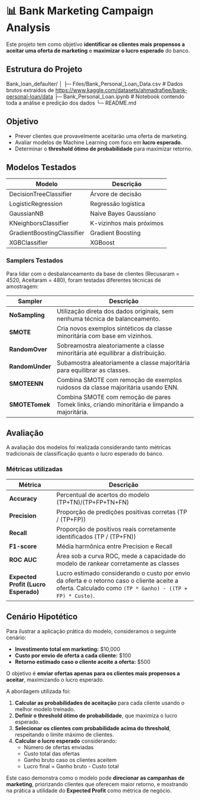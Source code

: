# 📊 Bank Marketing Campaign Analysis

Este projeto tem como objetivo **identificar os clientes mais propensos a aceitar uma oferta de marketing** e **maximizar o lucro esperado** do banco.

## Estrutura do Projeto

Bank_loan_defaulter/
│
├─ Files/Bank_Personal_Loan_Data.csv    # Dados brutos extraídos de https://www.kaggle.com/datasets/ahmadrafiee/bank-personal-loan/data
├─ Bank_Personal_Loan.ipynb             # Notebook contendo toda a análise e predição dos dados
└─ README.md                            

## Objetivo

- Prever clientes que provavelmente aceitarão uma oferta de marketing.
- Avaliar modelos de Machine Learning com foco em **lucro esperado**.
- Determinar o **threshold ótimo de probabilidade** para maximizar retorno.

## Modelos Testados

| Modelo | Descrição |
|--------|-----------|
| DecisionTreeClassifier | Árvore de decisão |
| LogisticRegression | Regressão logística |
| GaussianNB | Naive Bayes Gaussiano |
| KNeighborsClassifier | K-vizinhos mais próximos |
| GradientBoostingClassifier | Gradient Boosting |
| XGBClassifier | XGBoost |

### Samplers Testados

Para lidar com o desbalanceamento da base de clientes (Recusaram = 4520, Aceitaram = 480), foram testadas diferentes técnicas de amostragem:

| Sampler | Descrição |
|---------|-----------|
| **NoSampling** | Utilização direta dos dados originais, sem nenhuma técnica de balanceamento. |
| **SMOTE** | Cria novos exemplos sintéticos da classe minoritária com base em vizinhos. |
| **RandomOver** | Sobreamostra aleatoriamente a classe minoritária até equilibrar a distribuição. |
| **RandomUnder** | Subamostra aleatoriamente a classe majoritária para equilibrar as classes. |
| **SMOTEENN** | Combina SMOTE com remoção de exemplos ruidosos da classe majoritária usando ENN. |
| **SMOTETomek** | Combina SMOTE com remoção de pares Tomek links, criando minoritária e limpando a majoritária. |

## Avaliação

A avaliação dos modelos foi realizada considerando tanto métricas tradicionais de classificação quanto o lucro esperado do banco.  

### Métricas utilizadas

| Métrica | Descrição |
|---------|-----------|
| **Accuracy** | Percentual de acertos do modelo (TP+TN)/(TP+FP+TN+FN) |
| **Precision** | Proporção de predições positivas corretas (TP / (TP+FP)) |
| **Recall** | Proporção de positivos reais corretamente identificados (TP / (TP+FN)) |
| **F1-score** | Média harmônica entre Precision e Recall |
| **ROC AUC** | Área sob a curva ROC, mede a capacidade do modelo de rankear corretamente as classes |
| **Expected Profit (Lucro Esperado)** | Lucro estimado considerando o custo por envio da oferta e o retorno caso o cliente aceite a oferta. Calculado como `(TP * Ganho) - ((TP + FP) * Custo)`. |

## Cenário Hipotético

Para ilustrar a aplicação prática do modelo, consideramos o seguinte cenário:

- **Investimento total em marketing:** $10,000  
- **Custo por envio de oferta a cada cliente:** $100  
- **Retorno estimado caso o cliente aceite a oferta:** $500 

O objetivo é **enviar ofertas apenas para os clientes mais propensos a aceitar**, maximizando o lucro esperado.  

A abordagem utilizada foi:

1. **Calcular as probabilidades de aceitação** para cada cliente usando o melhor modelo treinado.  
2. **Definir o threshold ótimo de probabilidade**, que maximiza o lucro esperado.  
3. **Selecionar os clientes com probabilidade acima do threshold**, respeitando o limite máximo de clientes.  
4. **Calcular o lucro esperado** considerando:
   - Número de ofertas enviadas  
   - Custo total das ofertas  
   - Ganho bruto caso os clientes aceitem  
   - Lucro final = Ganho bruto - Custo total  

Este caso demonstra como o modelo pode **direcionar as campanhas de marketing**, priorizando clientes que oferecem maior retorno, e mostrando na prática a utilidade do **Expected Profit** como métrica de negócio.
